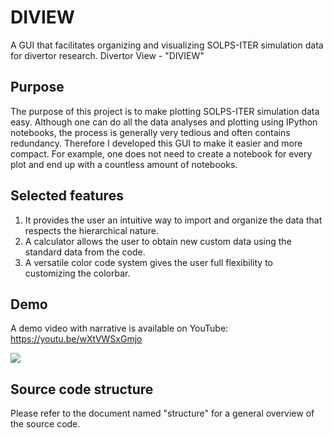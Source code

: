 # DIVIEW
A GUI that facilitates organizing and visualizing SOLPS-ITER simulation data for divertor research. Divertor View - "DIVIEW"
## Purpose
The purpose of this project is to make plotting SOLPS-ITER simulation data easy. Although one can do all the data analyses and plotting using IPython notebooks, the process is generally very tedious and often contains redundancy. Therefore I developed this GUI to make it easier and more compact. For example, one does not need to create a notebook for every plot and end up with a countless amount of notebooks.
## Selected features
1. It provides the user an intuitive way to import and organize the data that respects the hierarchical nature.
2. A calculator allows the user to obtain new custom data using the standard data from the code.
3. A versatile color code system gives the user full flexibility to customizing the colorbar.
## Demo
A demo video with narrative is available on YouTube: https://youtu.be/wXtVWSxGmjo

![](demo/DEMO-gif.gif)
## Source code structure
Please refer to the document named "structure" for a general overview of the source code.
